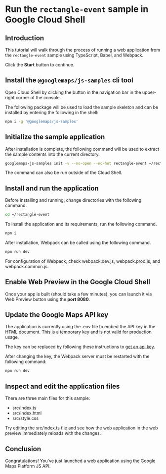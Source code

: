 # Run the `rectangle-event` sample in Google Cloud Shell

<walkthrough-tutorial-duration duration="10"/>

## Introduction

This tutorial will walk through the process of running a web application from
the `rectangle-event` sample using TypeScript, Babel, and Webpack.

Click the **Start** button to continue.

## Install the `@googlemaps/js-samples` cli tool

Open Cloud Shell by clicking the
<walkthrough-cloud-shell-icon></walkthrough-cloud-shell-icon> button in the
navigation bar in the upper-right corner of the console.

The following package will be used to load the sample skeleton and can be
installed by entering the following in the shell:

```bash
npm i -g '@googlemaps/js-samples'
```

## Initialize the sample application

After installation is complete, the following command will be used to extract
the sample contents into the current directory.

```bash
googlemaps-js-samples init -v --no-open --no-hot rectangle-event ~/rectangle-event
```

The command can also be run outside of the Cloud Shell.

## Install and run the application

Before installing and running, change directories with the following command.

```bash
cd ~/rectangle-event
```

To install the application and its requirements, run the following command.

```bash
npm i
```

After installation, Webpack can be called using the following command.

```bash
npm run dev
```

For configuration of Webpack, check
<walkthrough-editor-open-file filePath="~/rectangle-event/webpack.dev.js">webpack.dev.js</walkthrough-editor-open-file>,
<walkthrough-editor-open-file filePath="~/rectangle-event/webpack.prod.js">webpack.prod.js</walkthrough-editor-open-file>,
and
<walkthrough-editor-open-file filePath="~/rectangle-event/webpack.common.js">webpack.common.js</walkthrough-editor-open-file>.

## Enable Web Preview in the Google Cloud Shell

Once your app is built (should take a few minutes), you can launch it via
<walkthrough-spotlight-pointer target="cloudshell" spotlightId="devshell-web-preview-button">Web
Preview button</walkthrough-spotlight-pointer> using the **port 8080**.

## Update the Google Maps API key

The application is currently using the
<walkthrough-editor-open-file filePath="~/rectangle-event/.env">.env</walkthrough-editor-open-file>
file to embed the API key in the HTML document. This is a temporary key and is
not valid for production usage.

The key can be replaced by following these instructions to
[get an api key](https://developers.google.com/maps/documentation/javascript/get-api-key).

After changing the key, the Webpack server must be restarted with the following
command:

```bash
npm run dev
```

## Inspect and edit the application files

There are three main files for this sample:

*   <walkthrough-editor-open-file filePath="~/rectangle-event/src/index.ts">src/index.ts</walkthrough-editor-open-file>
*   <walkthrough-editor-open-file filePath="~/rectangle-event/src/index.html">src/index.html</walkthrough-editor-open-file>
*   <walkthrough-editor-open-file filePath="~/rectangle-event/src/style.css">src/style.css</walkthrough-editor-open-file>

Try editing the <walkthrough-editor-open-file filePath="~/rectangle-event/src/index.ts">src/index.ts</walkthrough-editor-open-file> file and see how the web application in the web preview immediately reloads with the changes.

## Conclusion

<walkthrough-conclusion-trophy></walkthrough-conclusion-trophy>

Congratulations! You've just launched a web application using the Google Maps
Platform JS API.
